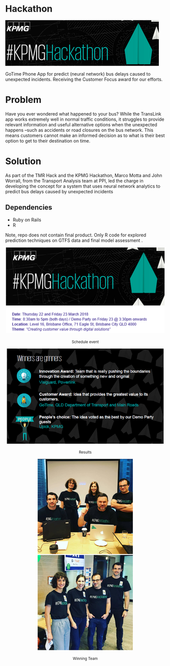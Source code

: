 
# Hackathon

<p>
<img src="img/logo.png"  ></p><p style="text-align:left">
GoTime Phone App for predict (neural network) bus delays caused to unexpected incidents. Receiving the Customer Focus award for our efforts.
</p>

# Problem
Have you ever wondered what happened to your bus? While the TransLink app works extremely well in normal traffic conditions, it struggles to provide relevant information and useful alternative options when the unexpected happens –such as accidents or road closures on the bus network. This means customers cannot make an informed decision as to what is their best option to get to their destination on time.

# Solution
As part of the TMR Hack and the KPMG Hackathon, Marco Motta and John Worrall, from the Transport Analysis team at PPI, led the charge in developing the concept for a system that uses neural network analytics to predict bus delays caused by unexpected incidents


## Dependencies
- Ruby on Rails
- R

Note, repo does not contain final product. Only R code for explored prediction techniques on GTFS data and final model assessment .  

<div class="box" align="center">
        <img src="img/agenda.png" width=500 ></p><p style="text-align:center">
        <p style="text-align:center">
        <small>Schedule event</small>
        </p>
  </div>


<div class="box" align="center">
        <img src="img/awards.png" height=300 />
        <p style="text-align:center">
        <small>Results</small>
        </p>
  </div>



<div class="box" align="center">
        <img src="img/day1.jpg" height=300 />
        <img src="img/day2.jpg" height=300 />
        <p style="text-align:center">
        <small>Winning Team</small>
        </p>
  </div>
